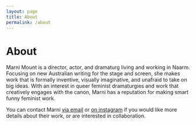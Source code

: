 ```yaml
---
layout: page
title: About
permalink: /about
---
```


# About


Marni Mount is a director, actor, and dramaturg living and working in Naarm. Focusing on new Australian writing for the stage and screen, she makes work that is formally inventive, visually imaginative, and unafraid to take on big ideas. With an interest in queer feminist dramaturgies and work that creatively engages with the canon, Marni has a reputation for making smart funny feminist work. 

You can contact Marni [via email](mailto:marni.mount@gmail.com) or [on instagram](https://https://www.instagram.com/marni.mount) if you would like more details about their work, or are interested in collaboration.
